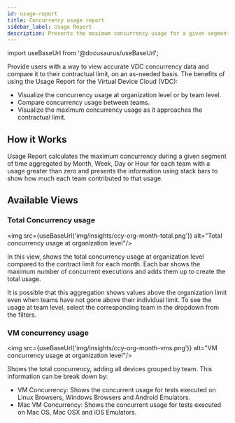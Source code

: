 ```yaml
---
id: usage-report
title: Concurrency usage report
sidebar_label: Usage Report
description: Presents the maximum concurrency usage for a given segment of time, aggregated by Month, Week, Day or Hour.
---
```


import useBaseUrl from '@docusaurus/useBaseUrl';

Provide users with a way to view accurate VDC concurrency data and compare it to their contractual limit, on an as-needed basis. The benefits of using the Usage Report for the Virtual Device Cloud (VDC):

- Visualize the concurrency usage at organization level or by team level.
- Compare concurrency usage between teams.
- Visualize the maximum concurrency usage as it approaches the contractual limit.

## How it Works

Usage Report calculates the maximum concurrency during a given segment of time aggregated by Month, Week, Day or Hour for each team with a usage greater than zero and presents the information using stack bars to show how much each team contributed to that usage.

## Available Views

### Total Concurrency usage

<img src={useBaseUrl('img/insights/ccy-org-month-total.png')} alt="Total concurrency usage at organization level"/>

In this view, shows the total concurrency usage at organization level compared to the contract limit for each month. Each bar shows the maximum number of concurrent executions and adds them up to create the total usage.

It is possible that this aggregation shows values above the organization limit even when teams have not gone above their individual limit. To see the usage at team level, select the corresponding team in the dropdown from the filters.

### VM concurrency usage

<img src={useBaseUrl('img/insights/ccy-org-month-vms.png')} alt="VM concurrency usage at organization level"/>

Shows the total concurrency, adding all devices grouped by team. This information can be break down by:

- VM Concurrency: Shows the concurrent usage for tests executed on Linux Browsers, Windows Browsers and Android Emulators.
- Mac VM Concurrency: Shows the concurrent usage for tests executed on Mac OS, Mac OSX and iOS Emulators.
